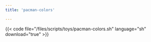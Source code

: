 ```yaml
---
title: 'pacman-colors'

---
```


{{< code file="/files/scripts/toys/pacman-colors.sh" language="sh" download="true" >}}
